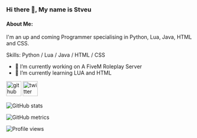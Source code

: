 ### Hi there 👋, My name is Stveu
#### About Me:

I'm an up and coming Programmer specialising in Python, Lua, Java, HTML and CSS.

Skills: Python / Lua / Java / HTML / CSS

- 🔭 I’m currently working on A FiveM Roleplay Server 
- 🌱 I’m currently learning LUA and HTML 


[<img src='https://cdn.jsdelivr.net/npm/simple-icons@3.0.1/icons/github.svg' alt='github' height='40'>](https://github.com/stveu)  [<img src='https://cdn.jsdelivr.net/npm/simple-icons@3.0.1/icons/twitter.svg' alt='twitter' height='40'>](https://twitter.com/Danvine3)  

![GitHub stats](https://github-readme-stats.vercel.app/api?username=stveu&show_icons=true&count_private=true)  

![GitHub metrics](https://metrics.lecoq.io/stveu)  

![Profile views](https://gpvc.arturio.dev/stveu)  
